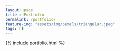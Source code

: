 ```yaml
--- 
layout: page
title : Portfolio 
permalink: /portfolio/
feature-img: "assets/img/pexels/triangular.jpeg"
tags: []
---
```


{% include portfolio.html %}
